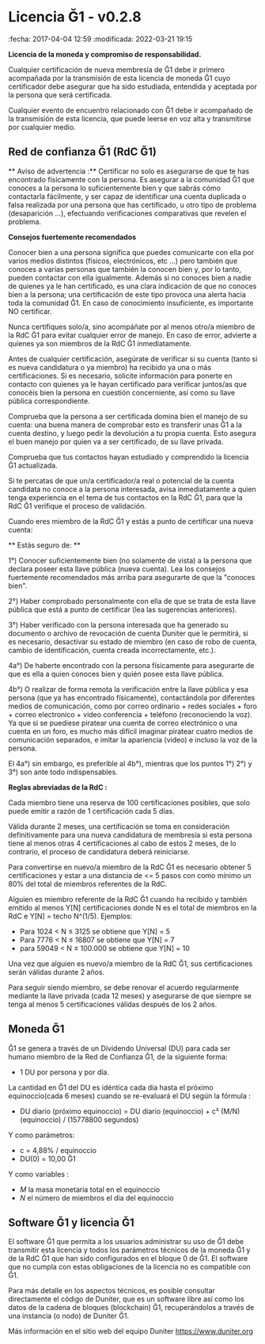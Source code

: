 Licencia Ğ1 - v0.2.8
====================

:fecha: 2017-04-04 12:59
:modificada: 2022-03-21 19:15

**Licencia de la moneda y compromiso de responsabilidad.**

Cualquier certificación de nueva membresía de Ğ1 debe ir primero acompañada por la transmisión de esta licencia de moneda Ğ1 cuyo certificador debe asegurar que ha sido estudiada, entendida y aceptada por la persona que será certificada.

Cualquier evento de encuentro relacionado con Ğ1 debe ir acompañado de la transmisión de esta licencia, que puede leerse en voz alta y transmitirse por cualquier medio.

Red de confianza Ğ1 (RdC Ğ1)
------------------------------

** Aviso de advertencia :** Certificar no solo es asegurarse de que te has encontrado físicamente con la persona. Es asegurar a la comunidad Ğ1 que conoces a la persona lo suficientemente bien y que sabrás cómo contactarla fácilmente, y ser capaz de identificar una cuenta duplicada o falsa realizada por una persona que has certificado, u otro tipo de problema (desaparición ...), efectuando verificaciones comparativas que revelen el problema.

**Consejos fuertemente recomendados**

Conocer bien a una persona significa que puedes comunicarte con ella por varios medios distintos (físicos, electrónicos, etc ...) pero también que conoces a varias personas que también la conocen bien y, por lo tanto, pueden contactar con ella igualmente. Además si no conoces bien a nadie de quienes ya le han certificado, es una clara indicación de que no conoces bien a la persona; una certificación de este tipo provoca una alerta hacia toda la comunidad Ğ1. En caso de conocimiento insuficiente, es importante NO certificar.

Nunca certifiques solo/a, sino acompáñate por al menos otro/a miembro de la RdC Ğ1 para evitar cualquier error de manejo. En caso de error, advierte a quienes ya son miembros de la RdC Ğ1 inmediatamente.

Antes de cualquier certificación, asegúrate de verificar si su cuenta (tanto si es nueva candidatura o ya miembro) ha recibido ya una o más certificaciones. Si es necesario, solicite información para ponerte en contacto con quienes ya le hayan certificado para verificar juntos/as que conocéis bien la persona en cuestión concerniente, así como su llave pública correspondiente.

Comprueba que la persona a ser certificada domina bien el manejo de su cuenta: una buena manera de comprobar esto es transferir unas Ğ1 a la cuenta destino, y luego pedir la devolución a tu propia cuenta. Esto asegura el buen manejo por quien va a ser certificado, de su llave privada.

Comprueba que tus contactos hayan estudiado y comprendido la licencia Ğ1 actualizada.

Si te percatas de que un/a certificador/a real o potencial de la cuenta candidata no conoce a la persona interesada, avisa inmediatamente a quien tenga experiencia en el tema de tus contactos en la RdC Ğ1, para que la RdC Ğ1 verifique el proceso de validación.

Cuando eres miembro de la RdC Ğ1 y estás a punto de certificar una nueva cuenta:


** Estás seguro de: **

1°) Conocer suficientemente bien (no solamente de vista) a la persona que declara poseer esta llave pública (nueva cuenta). Lea los consejos fuertemente recomendados más arriba para asegurarte de que la "conoces bien".

2°) Haber comprobado personalmente con ella de que se trata de esta llave pública que está a punto de certificar (lea las sugerencias anteriores).

3°) Haber verificado con la persona interesada que ha generado su documento o archivo de revocación de cuenta Duniter que le permitirá, si es necesario, desactivar su estado de miembro (en caso de robo de cuenta, cambio de identificación, cuenta creada incorrectamente, etc.).

4a°) De haberte encontrado con la persona físicamente para asegurarte de que es ella a quien conoces bien y quién posee esta llave pública.

4b°) O realizar de forma remota la verificación entre la llave pública y esa persona (que ya has encontrado físicamente), contactándola por diferentes medios de comunicación, como por correo ordinario + redes sociales + foro + correo electronico + video conferencia + teléfono (reconociendo la voz). Ya que si se puediese piratear una cuenta de correo electrónico o una cuenta en un foro, es mucho más difícil imaginar piratear cuatro medios de comunicación separados, e imitar la apariencia (video) e incluso la voz de la persona.

El 4a°) sin embargo, es preferible al 4b°), mientras que los puntos 1°) 2°) y 3°) son ante todo indispensables.

**Reglas abreviadas de la RdC :**

Cada miembro tiene una reserva de 100 certificaciones posibles, que solo puede emitir a razón de 1 certificación cada 5 días.

Válida durante 2 meses, una certificación se toma en consideración definitivamente para una nueva candidatura de membresía si esta persona tiene al menos otras 4 certificaciones al cabo de estos 2 meses, de lo contrario, el proceso de candidatura deberá reiniciarse.

Para convertirse en nuevo/a miembro de la RdC Ğ1 es necesario obtener 5 certificaciones y estar a una distancia de <= 5 pasos con como mínimo un 80% del total de miembros referentes de la RdC.

Alguien es miembro referente de la RdC Ğ1 cuando ha recibido y también emitido al menos Y[N] certificaciones donde N es el total de miembros en la RdC e Y[N] = techo N^(1/5). Ejemplos:

* Para 1024 < N ≤ 3125 se obtiene que Y[N] = 5
* Para 7776 < N ≤ 16807 se obtiene que Y[N] = 7
* para 59049 < N ≤ 100.000 se obtiene que Y[N] = 10

Una vez que alguien es nuevo/a miembro de la RdC Ğ1, sus certificaciones serán válidas durante 2 años.

Para seguir siendo miembro, se debe renovar el acuerdo regularmente mediante la llave privada (cada 12 meses) y asegurarse de que siempre se tenga al menos 5 certificaciones válidas después de los 2 años.

Moneda Ğ1
----------

Ğ1 se genera a través de un Dividendo Universal (DU) para cada ser humano miembro de la Red de Confianza Ğ1, de la siguiente forma:

* 1 DU por persona y por día.

La cantidad en Ğ1 del DU es idéntica cada día hasta el próximo equinoccio(cada 6 meses) cuando se re-evaluará el DU según la fórmula :

* DU diario (próximo equinoccio) = DU diario (equinoccio) + c² (M/N)(equinoccio) / (15778800 segundos)

Y como parámetros:

* c = 4,88% / equinoccio
* DU(0) = 10,00 Ğ1

Y como variables :

* *M* la masa monetaria total en el equinoccio
* *N* el número de miembros el día del equinoccio

Software Ğ1 y licencia Ğ1
--------------------------

El software Ğ1 que permita a los usuarios administrar su uso de Ğ1 debe transmitir esta licencia y todos los parámetros técnicos de la moneda Ğ1 y de la RdC Ğ1 que han sido configurados en el bloque 0 de Ğ1. El software que no cumpla con estas obligaciones de la licencia no es compatible con Ğ1.

Para más detalle en los aspectos técnicos, es posible consultar directamente el código de Duniter, que es un software libre así como los datos de la cadena de bloques (blockchain) Ğ1, recuperándolos a través de una instancia (o nodo) de Duniter Ğ1.

Más información en el sitio web del equipo Duniter https://www.duniter.org